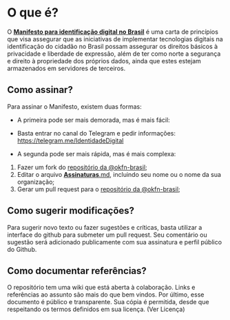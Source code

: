 # O que é?
O [**Manifesto para identificação digital no Brasil**](https://mutirao.github.io/identidade-digital/) é uma carta de princípios que visa assegurar que as iniciativas de implementar tecnologias digitais na identificação do cidadão no Brasil possam assegurar os direitos básicos à privacidade e liberdade de expressão, além de ter como norte a segurança e direito à propriedade dos próprios dados, ainda que estes estejam armazenados em servidores de terceiros.

## Como assinar?
Para assinar o Manifesto, existem duas formas:

* A primeira pode ser mais demorada, mas é mais fácil:
 * Basta entrar no canal do Telegram e pedir informações: https://telegram.me/IdentidadeDigital


* A segunda pode ser mais rápida, mas é mais complexa:
 1. Fazer um fork do [repositório da @okfn-brasil](https://github.com/okfn-brasil/identidade-digital);
 2. Editar o arquivo [**Assinaturas**.md](assinaturas.md), incluindo seu nome ou o nome da sua organização;
 3. Gerar um pull request para o [repositório da @okfn-brasil](https://github.com/okfn-brasil/identidade-digital);

## Como sugerir modificações?
Para sugerir novo texto ou fazer sugestões e críticas, basta utilizar a interface do github para submeter um pull request. Seu comentário ou sugestão será adicionado publicamente com sua assinatura e perfil público do Github.

## Como documentar referências?
O repositório tem uma wiki que está aberta à colaboração. Links e referências ao assunto são mais do que bem vindos.
Por último, esse documento é público e transparente. Sua cópia é permitida, desde que respeitando os termos definidos em sua licença. (Ver Licença)
